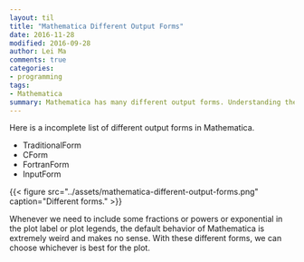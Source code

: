 ```yaml
---
layout: til
title: "Mathematica Different Output Forms"
date: 2016-11-28
modified: 2016-09-28
author: Lei Ma
comments: true
categories:
- programming
tags:
- Mathematica
summary: Mathematica has many different output forms. Understanding them is extremely helpful when making plots.
---
```



Here is a incomplete list of different output forms in Mathematica.

* TraditionalForm
* CForm
* FortranForm
* InputForm


{{< figure src="../assets/mathematica-different-output-forms.png" caption="Different forms." >}}


Whenever we need to include some fractions or powers or exponential in the plot label or plot legends, the default behavior of Mathematica is extremely weird and makes no sense. With these different forms, we can choose whichever is best for the plot.
